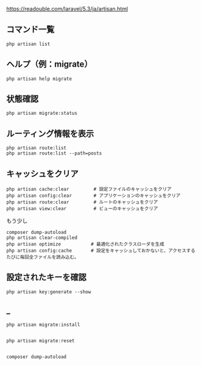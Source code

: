https://readouble.com/laravel/5.3/ja/artisan.html  

## コマンド一覧
```
php artisan list
```

## ヘルプ（例：migrate）
```
php artisan help migrate
```

## 状態確認
```
php artisan migrate:status
```

## ルーティング情報を表示
```
php artisan route:list
php artisan route:list --path=posts
```

## キャッシュをクリア
```
php artisan cache:clear         # 設定ファイルのキャッシュをクリア
php artisan config:clear        # アプリケーションのキャッシュをクリア
php artisan route:clear         # ルートのキャッシュをクリア
php artisan view:clear          # ビューのキャッシュをクリア
```
もう少し
```
composer dump-autoload
php artisan clear-compiled
php artisan optimize           # 最適化されたクラスローダを生成
php artisan config:cache       # 設定をキャッシュしておかないと、アクセスするたびに毎回全ファイルを読み込む。
```


## 設定されたキーを確認
```
php artisan key:generate --show
```


## _
```
php artisan migrate:install


php artisan migrate:reset


composer dump-autoload
```


